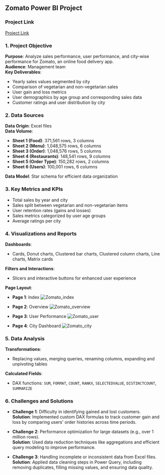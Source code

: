 ## Zomato Power BI Project
### Project Link
[Project Link](#)

### 1. Project Objective
**Purpose**: Analyze sales performance, user performance, and city-wise performance for Zomato, an online food delivery app.  
**Audience**: Management team  
**Key Deliverables**:  
- Yearly sales values segmented by city  
- Comparison of vegetarian and non-vegetarian sales  
- User gain and loss metrics  
- User demographics by age group and corresponding sales data  
- Customer ratings and user distribution by city  

### 2. Data Sources
**Data Origin**: Excel files  
**Data Volume**:  
- **Sheet 1 (Food)**: 371,561 rows, 3 columns  
- **Sheet 2 (Menu)**: 1,048,575 rows, 6 columns  
- **Sheet 3 (Order)**: 1,048,576 rows, 5 columns  
- **Sheet 4 (Restaurants)**: 148,541 rows, 9 columns  
- **Sheet 5 (Order Type)**: 150,282 rows, 2 columns  
- **Sheet 6 (Users)**: 100,001 rows, 6 columns  

**Data Model**: Star schema for efficient data organization  

### 3. Key Metrics and KPIs
- Total sales by year and city  
- Sales split between vegetarian and non-vegetarian items  
- User retention rates (gains and losses)  
- Sales metrics categorized by user age groups  
- Average ratings per city  

### 4. Visualizations and Reports
**Dashboards**:  
- Cards, Donut charts, Clustered bar charts, Clustered column charts, Line charts, Matrix cards

**Filters and Interactions**:  
- Slicers and interactive buttons for enhanced user experience
  
**Page Layout**:
- **Page 1**: Index
![Zomato_index](https://github.com/user-attachments/assets/98042084-ab8f-405e-9b42-0555a5cc9e1b)

- **Page 2**: Overview
![Zomato_overview](https://github.com/user-attachments/assets/a9d1f805-179f-4f03-944e-e9e1d14fcbe5)

- **Page 3**: User Performance
![Zomato_user](https://github.com/user-attachments/assets/8e13b6b9-fc11-4d85-9245-3fe0c162a5dd)

- **Page 4**: City Dashboard
![Zomato_city](https://github.com/user-attachments/assets/c8486e0e-0a93-4998-a212-7be8e6bbf412)


### 5. Data Analysis
**Transformations**:  
- Replacing values, merging queries, renaming columns, expanding and unpivoting tables

**Calculated Fields**:  
- DAX functions: `SUM`, `FORMAT`, `COUNT`, `RANKX`, `SELECTEDVALUE`, `DISTINCTCOUNT`, `SUMMARIZE`  

### 6. Challenges and Solutions

- **Challenge 1**: Difficulty in identifying gained and lost customers.<br>
  **Solution**: Implemented custom DAX formulas to track customer gain and loss by comparing users' order histories across time periods.

- **Challenge 2**: Performance optimization for large datasets (e.g., over 1 million rows).<br>
  **Solution**: Used data reduction techniques like aggregations and efficient query modeling to improve performance.

- **Challenge 3**: Handling incomplete or inconsistent data from Excel files.<br>
  **Solution**: Applied data cleaning steps in Power Query, including removing duplicates, filling missing values, and ensuring data quality.



